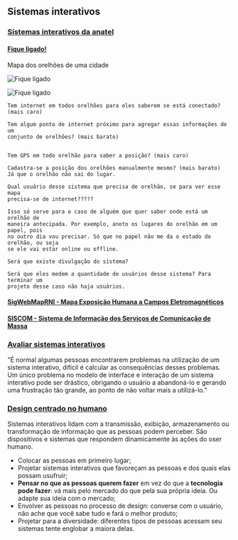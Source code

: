 ## Sistemas interativos

### [Sistemas interativos da anatel](http://www.anatel.gov.br/institucional/sistemas-interativos)

#### [Fique ligado!](https://sistemas.anatel.gov.br/fiqueligado/)

Mapa dos orelhões de uma cidade

![Fique ligado](fiqueligado,jpg)

![Fique ligado](images/fiqueligado,png)

``` Questões1 tab=
Tem internet em todos orelhões para eles saberem se está conectado?
(mais caro)

Tem algum ponto de internet próximo para agregar essas informações de um
conjunto de orelhões? (mais barato)
```

``` Questões2 tab=

Tem GPS em todo orelhão para saber a posição? (mais caro)

Cadastra-se a posição dos orelhões manualmente mesmo? (mais barato)
Já que o orelhão não sai do lugar.
```

``` Questões3 tab=
Qual usuário desse sistema que precisa de orelhão, se para ver esse mapa
precisa-se de internet?????

Isso só serve para o caso de alguém que quer saber onde está um orelhão de
maneira antecipada. Por exemplo, anoto os lugares do orelhão em um papel, pois
no outro dia vou precisar. Só que no papel não me da o estado do orelhão, ou seja
se ele vai estar online ou offline.
```

```Questões4 tab=
Será que existe divulgação do sistema?

Será que eles medem a quantidade de usuários desse sistema? Para terminar um
projeto desse caso não haja usuários.
```

#### [SigWebMapRNI - Mapa Exposição Humana a Campos Eletromagnéticos](https://sistemas.anatel.gov.br/sigwebmaprni/index.zul)

#### [SISCOM - Sistema de Informação dos Serviços de Comunicação de Massa](http://sistemas.anatel.gov.br/se/public/view/b/srd.php)

### [Avaliar sistemas interativos](http://igti.com.br/blog/avaliar-sistemas-interativos/)

"É normal algumas pessoas encontrarem problemas na utilização de um sistema interativo, difícil é calcular as consequências desses problemas. Um único problema no modelo de interface e interação de um sistema interativo pode ser drástico, obrigando o usuário a abandoná-lo e gerando uma frustração tão grande, ao ponto de não voltar mais a utilizá-lo."

### [Design centrado no humano](https://acampos.com.br/uninter/materias/17-ihc/1-design-sistemas-interativos.html)

Sistemas interativos lidam com a transmissão, exibição, armazenamento ou transformação de informação que as pessoas podem perceber. São dispositivos e sistemas que respondem dinamicamente às ações do oser humano.

* Colocar as pessoas em primeiro lugar;
* Projetar sistemas interativos que favoreçam as pessoas e dos quais elas possam
  usufruir;
* **Pensar no que as pessoas querem fazer** em vez do que a **tecnologia
  pode fazer**: vá mais pelo mercado do que pela sua própria ideia. Ou adapte sua
  ideia com o mercado;
* Envolver as pessoas no processo de design: converse com o usuário, não ache
  que você sabe tudo e fará o melhor produto;
* Projetar para a diversidade: diferentes tipos de pessoas acessam seu sistemas
  tente englobar a maiora delas.
